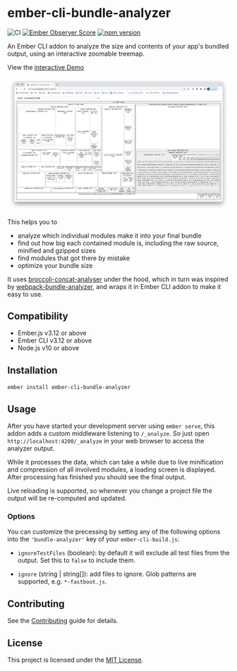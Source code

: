 ember-cli-bundle-analyzer
==============================================================================

![CI](https://github.com/simonihmig/ember-cli-bundle-analyzer/workflows/CI/badge.svg)
[![Ember Observer Score](https://emberobserver.com/badges/ember-cli-bundle-analyzer.svg)](https://emberobserver.com/addons/ember-cli-bundle-analyzer)
[![npm version](https://badge.fury.io/js/ember-cli-bundle-analyzer.svg)](https://badge.fury.io/js/ember-cli-bundle-analyzer)

An Ember CLI addon to analyze the size and contents of your app's bundled output, 
using an interactive zoomable treemap.

View the [interactive Demo](https://cdn.rawgit.com/simonihmig/ember-cli-bundle-analyzer/bceb55a7/docs/demo.html)

![Screenshot of analyzer output](docs/screen.png)

This helps you to

* analyze which individual modules make it into your final bundle
* find out how big each contained module is, including the raw source, minified and gzipped sizes
* find modules that got there by mistake
* optimize your bundle size


It uses [broccoli-concat-analyser](https://github.com/stefanpenner/broccoli-concat-analyser) under the hood,
which in turn was inspired by 
[webpack-bundle-analyzer](https://github.com/webpack-contrib/webpack-bundle-analyzer),
and wraps it in Ember CLI addon to make it easy to use.

Compatibility
------------------------------------------------------------------------------

* Ember.js v3.12 or above
* Ember CLI v3.12 or above
* Node.js v10 or above

Installation
------------------------------------------------------------------------------

```
ember install ember-cli-bundle-analyzer
```

Usage
------------------------------------------------------------------------------

After you have started your development server using `ember serve`, this addon adds a custom middleware listening to
`/_analyze`. So just open `http://localhost:4200/_analyze` in your web browser to access the analyzer output.

While it processes the data, which can take a while due to live minification and compression of all involved modules, 
a loading screen is displayed. After processing has finished you should see the final output.

Live reloading is supported, so whenever you change a project file the output will be re-computed and updated.

### Options

You can customize the precessing by setting any of the following options into the `'bundle-analyzer'` key of your
`ember-cli-build.js`:

* `ignoreTestFiles` (boolean): by default it will exclude all test files from the output. Set this to `false` to include
them.

* `ignore` (string | string[]): add files to ignore. Glob patterns are supported, e.g. `*-fastboot.js`.

Contributing
------------------------------------------------------------------------------

See the [Contributing](CONTRIBUTING.md) guide for details.

License
------------------------------------------------------------------------------

This project is licensed under the [MIT License](LICENSE.md).
